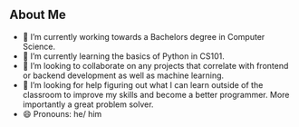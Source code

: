 ## About Me

- 🔭 I’m currently working towards a Bachelors degree in Computer Science.
- 🌱 I’m currently learning the basics of Python in CS101.
- 👯 I’m looking to collaborate on any projects that correlate with frontend or backend development as well as machine learning.
- 🤔 I’m looking for help figuring out what I can learn outside of the classroom to improve my skills and become a better programmer. More importantly a great problem solver.
- 😄 Pronouns: he/ him

